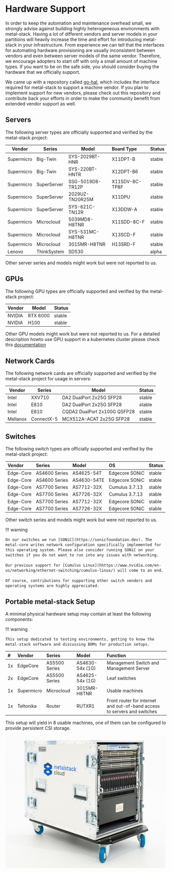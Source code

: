# Hardware Support

In order to keep the automation and maintenance overhead small, we strongly advise against building highly heterogeneous environments with metal-stack. Having a lot of different vendors and server models in your partitions will heavily increase the time and effort for introducing metal-stack in your infrastructure. From experience we can tell that the interfaces for automating hardware provisioning are usually inconsistent between vendors and even between server models of the same vendor. Therefore, we encourage adopters to start off with only a small amount of machine types. If you want to be on the safe side, you should consider buying the hardware that we officially support.

We came up with a repository called [go-hal](https://github.com/metal-stack/go-hal), which includes the interface required for metal-stack to support a machine vendor. If you plan to implement support for new vendors, please check out this repository and contribute back your efforts in order to make the community benefit from extended vendor support as well.

## Servers

The following server types are officially supported and verified by the metal-stack project:

| Vendor     | Series      | Model            | Board Type     | Status |
|------------|-------------|------------------|:---------------|:-------|
| Supermicro | Big-Twin    | SYS-2029BT-HNR   | X11DPT-B       | stable |
| Supermicro | Big-Twin    | SYS-220BT-HNTR   | X12DPT-B6      | stable |
| Supermicro | SuperServer | SSG-5019D8-TR12P | X11SDV-8C-TP8F | stable |
| Supermicro | SuperServer | 2029UZ-TN20R25M  | X11DPU         | stable |
| Supermicro | SuperServer | SYS-621C-TN12R   | X13DDW-A       | stable |
| Supermicro | Microcloud  | 5039MD8-H8TNR    | X11SDD-8C-F    | stable |
| Supermicro | Microcloud  | SYS-531MC-H8TNR  | X13SCD-F       | stable |
| Supermicro | Microcloud  | 3015MR-H8TNR     | H13SRD-F       | stable |
| Lenovo     | ThinkSystem | SD530            |                | alpha  |

Other server series and models might work but were not reported to us.

## GPUs

The following GPU types are officially supported and verified by the metal-stack project:

| Vendor | Model    | Status |
|--------|----------|:-------|
| NVIDIA | RTX 6000 | stable |
| NVIDIA | H100     | stable |

Other GPU models might work but were not reported to us. For a detailed description howto use GPU support in a kubernetes cluster please check this [documentation](../concepts/kubernetes/gpu-workers.md)

## Network Cards

The following network cards are officially supported and verified by the metal-stack project for usage in servers:

| Vendor   | Series     | Model                        | Status |
|----------|------------|------------------------------|:-------|
| Intel    | XXV710     | DA2 DualPort 2x25G SFP28     | stable |
| Intel    | E810       | DA2 DualPort 2x25G SFP28     | stable |
| Intel    | E810       | CQDA2 DualPort 2x100G QSFP28 | stable |
| Mellanox | ConnectX-5 | MCX512A-ACAT 2x25G SFP28     | stable |

## Switches

The following switch types are officially supported and verified by the metal-stack project:

| Vendor    | Series        | Model       | OS             | Status |
|:----------|:--------------|:------------|:---------------|:-------|
| Edge-Core | AS4600 Series | AS4625-54T  | Edgecore SONiC | stable |
| Edge-Core | AS4600 Series | AS4630-54TE | Edgecore SONiC | stable |
| Edge-Core | AS7700 Series | AS7712-32X  | Cumulus 3.7.13 | stable |
| Edge-Core | AS7700 Series | AS7726-32X  | Cumulus 3.7.13 | stable |
| Edge-Core | AS7700 Series | AS7712-32X  | Edgecore SONiC | stable |
| Edge-Core | AS7700 Series | AS7726-32X  | Edgecore SONiC | stable |

Other switch series and models might work but were not reported to us.

!!! warning

    On our switches we run [SONiC](https://sonicfoundation.dev). The metal-core writes network configuration specifically implemented for this operating system. Please also consider running SONiC on your switches if you do not want to run into any issues with networking.

    Our previous support for [Cumulus Linux](hhttps://www.nvidia.com/en-us/networking/ethernet-switching/cumulus-linux/) will come to an end.

    Of course, contributions for supporting other switch vendors and operating systems are highly appreciated.

## Portable metal-stack Setup

A minimal physical hardware setup may contain at least the following components:

!!! warning

    This setup dedicated to testing environments, getting to know the metal-stack software and discussing BOMs for production setups.

| #  | Vendor     | Series        | Model               | Function                                                                 |
|:---|:-----------|:--------------|:--------------------|:-------------------------------------------------------------------------|
| 1x | EdgeCore   | AS5500 Series | AS4630-54x (1G)     | Management Switch and Management Server                                  |
| 2x | EdgeCore   | AS5500 Series | AS4625-54x (1G)     | Leaf switches                                                            |
| 1x | Supermicro | Microcloud    | 3015MR-H8TNR        | Usable machines                                                          |
| 1x | Teltonika  | Router        | RUTXR1              | Front router for internet and out-of-band access to servers and switches |

This setup will yield in 8 usable machines, one of them can be configured to provide persistent CSI storage.

![Portable metal-stack Setup](starter.jpg)
